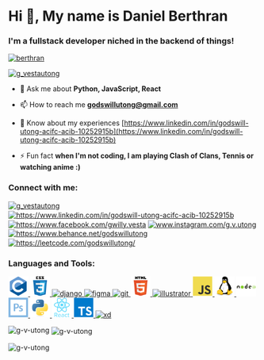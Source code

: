 <h1 align="left">Hi 👋, My name is Daniel Berthran</h1>
<h3 align="left">I'm a fullstack developer niched in the backend of things!</h3>

<p align="left"> 
<a href="https://github.com/ryo-ma/github-profile-trophy">
<img src="https://github-profile-trophy.vercel.app/?username=berthran" alt="berthran" />
</a>
</p>

<p align="left"> <a href="https://twitter.com/CD_Berthran" target="blank"><img src="https://img.shields.io/twitter/follow/CD_Berthran?logo=twitter&style=for-the-badge" alt="g_vestautong" /></a> </p>

- 💬 Ask me about **Python, JavaScript, React**

- 📫 How to reach me **godswillutong@gmail.com**

- 📄 Know about my experiences [https://www.linkedin.com/in/godswill-utong-acifc-acib-10252915b](https://www.linkedin.com/in/godswill-utong-acifc-acib-10252915b)

- ⚡ Fun fact **when I'm not coding, I am playing Clash of Clans, Tennis or watching anime :)**

<h3 align="left">Connect with me:</h3>
<p align="left">
<a href="https://twitter.com/g_vestautong" target="blank"><img align="center" src="https://raw.githubusercontent.com/rahuldkjain/github-profile-readme-generator/master/src/images/icons/Social/twitter.svg" alt="g_vestautong" height="30" width="40" /></a>
<a href="https://linkedin.com/in/https://www.linkedin.com/in/godswill-utong-acifc-acib-10252915b" target="blank"><img align="center" src="https://raw.githubusercontent.com/rahuldkjain/github-profile-readme-generator/master/src/images/icons/Social/linked-in-alt.svg" alt="https://www.linkedin.com/in/godswill-utong-acifc-acib-10252915b" height="30" width="40" /></a>
<a href="https://fb.com/https://www.facebook.com/gwilly.vesta" target="blank"><img align="center" src="https://raw.githubusercontent.com/rahuldkjain/github-profile-readme-generator/master/src/images/icons/Social/facebook.svg" alt="https://www.facebook.com/gwilly.vesta" height="30" width="40" /></a>
<a href="https://instagram.com/www.instagram.com/g.v.utong" target="blank"><img align="center" src="https://raw.githubusercontent.com/rahuldkjain/github-profile-readme-generator/master/src/images/icons/Social/instagram.svg" alt="www.instagram.com/g.v.utong" height="30" width="40" /></a>
<a href="https://www.behance.net/https://www.behance.net/godswillutong" target="blank"><img align="center" src="https://raw.githubusercontent.com/rahuldkjain/github-profile-readme-generator/master/src/images/icons/Social/behance.svg" alt="https://www.behance.net/godswillutong" height="30" width="40" /></a>
<a href="https://www.leetcode.com/https://leetcode.com/godswillutong/" target="blank"><img align="center" src="https://raw.githubusercontent.com/rahuldkjain/github-profile-readme-generator/master/src/images/icons/Social/leet-code.svg" alt="https://leetcode.com/godswillutong/" height="30" width="40" /></a>
</p>

<h3 align="left">Languages and Tools:</h3>
<p align="left"> <a href="https://www.cprogramming.com/" target="_blank" rel="noreferrer"> <img src="https://raw.githubusercontent.com/devicons/devicon/master/icons/c/c-original.svg" alt="c" width="40" height="40"/> </a> <a href="https://www.w3schools.com/css/" target="_blank" rel="noreferrer"> <img src="https://raw.githubusercontent.com/devicons/devicon/master/icons/css3/css3-original-wordmark.svg" alt="css3" width="40" height="40"/> </a> <a href="https://www.djangoproject.com/" target="_blank" rel="noreferrer"> <img src="https://cdn.worldvectorlogo.com/logos/django.svg" alt="django" width="40" height="40"/> </a> <a href="https://www.figma.com/" target="_blank" rel="noreferrer"> <img src="https://www.vectorlogo.zone/logos/figma/figma-icon.svg" alt="figma" width="40" height="40"/> </a> <a href="https://git-scm.com/" target="_blank" rel="noreferrer"> <img src="https://www.vectorlogo.zone/logos/git-scm/git-scm-icon.svg" alt="git" width="40" height="40"/> </a> <a href="https://www.w3.org/html/" target="_blank" rel="noreferrer"> <img src="https://raw.githubusercontent.com/devicons/devicon/master/icons/html5/html5-original-wordmark.svg" alt="html5" width="40" height="40"/> </a> <a href="https://www.adobe.com/in/products/illustrator.html" target="_blank" rel="noreferrer"> <img src="https://www.vectorlogo.zone/logos/adobe_illustrator/adobe_illustrator-icon.svg" alt="illustrator" width="40" height="40"/> </a> <a href="https://developer.mozilla.org/en-US/docs/Web/JavaScript" target="_blank" rel="noreferrer"> <img src="https://raw.githubusercontent.com/devicons/devicon/master/icons/javascript/javascript-original.svg" alt="javascript" width="40" height="40"/> </a> <a href="https://www.linux.org/" target="_blank" rel="noreferrer"> <img src="https://raw.githubusercontent.com/devicons/devicon/master/icons/linux/linux-original.svg" alt="linux" width="40" height="40"/> </a> <a href="https://nodejs.org" target="_blank" rel="noreferrer"> <img src="https://raw.githubusercontent.com/devicons/devicon/master/icons/nodejs/nodejs-original-wordmark.svg" alt="nodejs" width="40" height="40"/> </a> <a href="https://www.photoshop.com/en" target="_blank" rel="noreferrer"> <img src="https://raw.githubusercontent.com/devicons/devicon/master/icons/photoshop/photoshop-line.svg" alt="photoshop" width="40" height="40"/> </a> <a href="https://www.python.org" target="_blank" rel="noreferrer"> <img src="https://raw.githubusercontent.com/devicons/devicon/master/icons/python/python-original.svg" alt="python" width="40" height="40"/> </a> <a href="https://reactjs.org/" target="_blank" rel="noreferrer"> <img src="https://raw.githubusercontent.com/devicons/devicon/master/icons/react/react-original-wordmark.svg" alt="react" width="40" height="40"/> </a> <a href="https://www.typescriptlang.org/" target="_blank" rel="noreferrer"> <img src="https://raw.githubusercontent.com/devicons/devicon/master/icons/typescript/typescript-original.svg" alt="typescript" width="40" height="40"/> </a> <a href="https://www.adobe.com/products/xd.html" target="_blank" rel="noreferrer"> <img src="https://cdn.worldvectorlogo.com/logos/adobe-xd.svg" alt="xd" width="40" height="40"/> </a> </p>

<p><img align="left" src="https://github-readme-stats.vercel.app/api/top-langs?username=g-v-utong&show_icons=true&locale=en&layout=compact" alt="g-v-utong" /></p>

<p>&nbsp;<img align="center" src="https://github-readme-stats.vercel.app/api?username=g-v-utong&show_icons=true&locale=en" alt="g-v-utong" /></p>

<p><img align="center" src="https://github-readme-streak-stats.herokuapp.com/?user=g-v-utong&" alt="g-v-utong" /></p>
